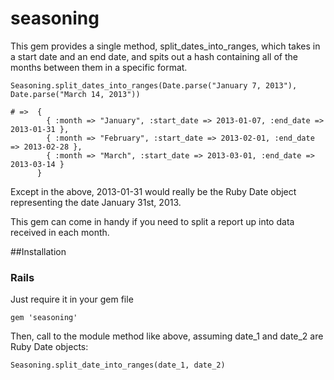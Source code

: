 seasoning
=========

This gem provides a single method, split_dates_into_ranges, which takes in a start date
and an end date, and spits out a hash containing all of the months between them in a 
specific format.

    Seasoning.split_dates_into_ranges(Date.parse("January 7, 2013"), Date.parse("March 14, 2013"))

    # =>  {
            { :month => "January", :start_date => 2013-01-07, :end_date => 2013-01-31 }, 
            { :month => "February", :start_date => 2013-02-01, :end_date => 2013-02-28 }, 
            { :month => "March", :start_date => 2013-03-01, :end_date => 2013-03-14 }
          }

Except in the above, 2013-01-31 would really be the Ruby Date object representing the date January
31st, 2013.

This gem can come in handy if you need to split a report up into data received in each month.

##Installation

### Rails

Just require it in your gem file

    gem 'seasoning'

Then, call to the module method like above, assuming date_1 and date_2 are Ruby Date objects:

    Seasoning.split_date_into_ranges(date_1, date_2)